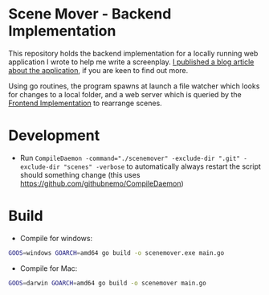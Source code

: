 # Scene Mover - Backend Implementation

This repository holds the backend implementation for a locally running web application I wrote to help me write a screenplay. [I published a blog article about the application](https://rickschubert.net/blog/posts/how-i-wrote-an-application-to-help-me-write-a-screenplay/), if you are keen to find out more.

Using go routines, the program spawns at launch a file watcher which looks for changes to a local folder, and a web server which is queried by the [Frontend Implementation](https://github.com/rickschubert/scenemover-visual-studio-code-extension) to rearrange scenes.

# Development
- Run `CompileDaemon -command="./scenemover" -exclude-dir ".git" -exclude-dir "scenes" -verbose` to automatically always restart the script should something change (this uses https://github.com/githubnemo/CompileDaemon)

# Build
- Compile for windows:

```sh
GOOS=windows GOARCH=amd64 go build -o scenemover.exe main.go
```

- Compile for Mac:
```sh
GOOS=darwin GOARCH=amd64 go build -o scenemover main.go
```
